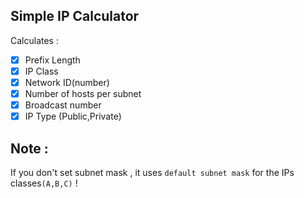 ## Simple IP Calculator

Calculates :
- [x] Prefix Length
- [x] IP Class
- [x] Network ID(number)
- [x] Number of hosts per subnet
- [x] Broadcast number
- [x] IP Type (Public,Private)

## Note :
If you don't set subnet mask , it uses `default subnet mask` for the IPs classes`(A,B,C)` !
